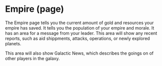 # Empire (page)

The Empire page tells you the current amount of gold and resources your empire has saved. It tells you the population of your empire and  morale. It has an area for a message from your leader. This area will show any recent reports,  such as aid shippments, attacks, operations,  or newly explored planets.

This area will also show Galactic News, which describes the goings on of other players in the galaxy. 